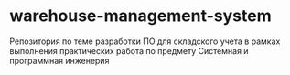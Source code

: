 # warehouse-management-system
Репозитория по теме разработки ПО для складского учета в рамках выполнения практических работа по предмету Системная и программная инженерия
